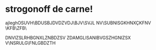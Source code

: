  # strogonoff de carne!

ajleghOSUVH\BDUSBJDVDZVDJ\BJV\SVJL
NV\SUBNISGKHNXÇKFNV \KFB\ZFB\



DNVIZSLRHBGNXLZNBDZSV
ZDAMGLISANIBVGSZHGNIZSX
V\NSRULG\FNLGBDZTH